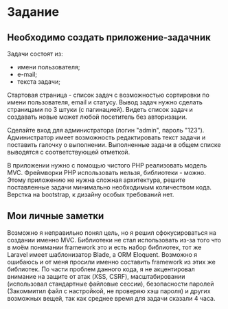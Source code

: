 # Задание
## Необходимо создать приложение-задачник
Задачи состоят из:
- имени пользователя;
- е-mail;
- текста задачи;

Стартовая страница - список задач с возможностью сортировки по имени пользователя, email и статусу. Вывод задач нужно сделать страницами по 3 штуки (с пагинацией). Видеть список задач и создавать новые может любой посетитель без авторизации.

Сделайте вход для администратора (логин "admin", пароль "123"). Администратор имеет возможность редактировать текст задачи и поставить галочку о выполнении. Выполненные задачи в общем списке выводятся с соответствующей отметкой.

В приложении нужно с помощью чистого PHP реализовать модель MVC. Фреймворки PHP использовать нельзя, библиотеки - можно. Этому приложению не нужна сложная архитектура, решите поставленные задачи минимально необходимым количеством кода. Верстка на bootstrap, к дизайну особых требований нет.

## Мои личные заметки
Возможно я неправильно понял цель, но я решил сфокусироваться на создании именно MVC. Библиотеки не стал использовать из-за того что в моём понимании framework это и есть набор библиотек, тот же Laravel имеет шаблонизатор Blade, а ORM Eloquent. Возможно я ошибаюсь и от меня просили именно составить framework из этих же библиотек.
По части проблем данного кода, я не акцентировал внимание на защите от атак (XSS, CSRF), масштабировании (использовал стандартные файловые сессии), безопасности паролей (Закоммитил файл с настройкой, не проверяю хэш пароля) и других возможных вещей, так как среднее время для задачи сказали 4 часа.
